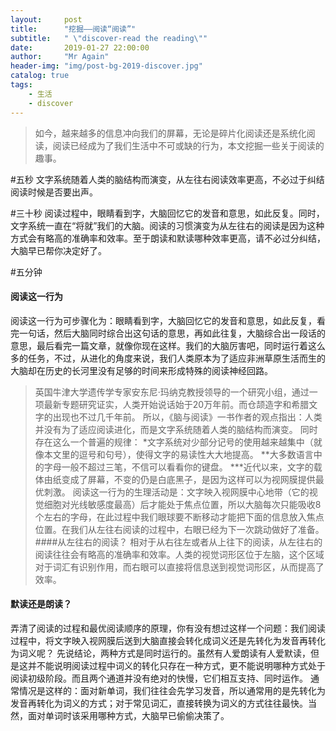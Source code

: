 ```yaml
---
layout:     post
title:      "挖掘——阅读“阅读”"
subtitle:   " \"discover-read the reading\""
date:       2019-01-27 22:00:00
author:     "Mr Again"
header-img: "img/post-bg-2019-discover.jpg"
catalog: true
tags:
    - 生活
    - discover
---
```

>如今，越来越多的信息冲向我们的屏幕，无论是碎片化阅读还是系统化阅读，阅读已经成为了我们生活中不可或缺的行为，本文挖掘一些关于阅读的趣事。

#五秒
文字系统随着人类的脑结构而演变，从左往右阅读效率更高，不必过于纠结阅读时候是否要出声。

#三十秒
阅读过程中，眼睛看到字，大脑回忆它的发音和意思，如此反复。同时，文字系统一直在“将就”我们的大脑。阅读的习惯演变为从左往右的阅读是因为这种方式会有略高的准确率和效率。至于朗读和默读哪种效率更高，请不必过分纠结，大脑早已帮你决定好了。

#五分钟
#### 阅读这一行为
阅读这一行为可步骤化为：眼睛看到字，大脑回忆它的发音和意思，如此反复，看完一句话，然后大脑同时综合出这句话的意思，再如此往复，大脑综合出一段话的意思，最后看完一篇文章，就像你现在这样。我们的大脑厉害吧，同时运行着这么多的任务，不过，从进化的角度来说，我们人类原本为了适应非洲草原生活而生的大脑却在历史的长河里没有足够的时间来形成特殊的阅读神经回路。
>英国牛津大学遗传学专家安东尼·玛纳克教授领导的一个研究小组，通过一项最新专题研究证实，人类开始说话始于20万年前。而仓颉造字和希腊文字的出现也不过几千年前。
所以，《脑与阅读》一书作者的观点指出：人类并没有为了适应阅读进化，而是文字系统随着人类的脑结构而演变。
同时存在这么一个普遍的规律：
*文字系统对少部分记号的使用越来越集中（就像本文里的逗号和句号），使得文字的易读性大大地提高。
**大多数语言中的字母一般不超过三笔，不信可以看看你的键盘。
***近代以来，文字的载体由纸变成了屏幕，不变的仍是白底黑子，是因为这样可以为视网膜提供最优刺激。
阅读这一行为的生理活动是：文字映入视网膜中心地带（它的视觉细胞对光线敏感度最高）后才能处于焦点位置，所以大脑每次只能吸收8个左右的字母，在此过程中我们眼球要不断移动才能把下面的信息放入焦点位置。在我们从左往右阅读的过程中，右眼已经为下一次跳动做好了准备。
####从左往右的阅读？
 相对于从右往左或者从上往下的阅读，从左往右的阅读往往会有略高的准确率和效率。人类的视觉词形区位于左脑，这个区域对于词汇有识别作用，而右眼可以直接将信息送到视觉词形区，从而提高了效率。
#### 默读还是朗读？
弄清了阅读的过程和最优阅读顺序的原理，你有没有想过这样一个问题：我们阅读过程中，将文字映入视网膜后送到大脑直接会转化成词义还是先转化为发音再转化为词义呢？
先说结论，两种方式是同时运行的。虽然有人爱朗读有人爱默读，但是这并不能说明阅读过程中词义的转化只存在一种方式，更不能说明哪种方式处于阅读初级阶段。而且两个通道并没有绝对的快慢，它们相互支持、同时运作。
通常情况是这样的：面对新单词，我们往往会先学习发音，所以通常用的是先转化为发音再转化为词义的方式；对于常见词汇，直接转换为词义的方式往往最快。当然，面对单词时该采用哪种方式，大脑早已偷偷决策了。

